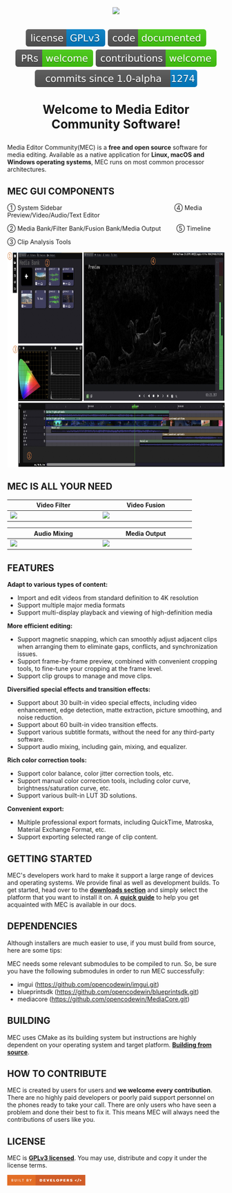 <h1 align="center">
  <img src="docs/assets/multi_view.gif" height="500"/>

  <a href="LICENSE"><img alt="License" src="docs/assets/license.svg"></a>
  <a href="https://github.com/opencodewin/MediaEditor/wiki"><img alt="Documentation" src="docs/assets/code-doc.svg"></a>
  <a href="https://github.com/opencodewin/MediaEditor/pulls"><img alt="PRs Welcome" src="docs/assets/prs.svg"></a>
  <a href="#HOW-TO-CONTRIBUTE"><img alt="Contributions Welcome" src="docs/assets/contribute.svg"></a>
  <a href="https://github.com/opencodewin/MediaEditor/commits/master"><img alt="Commits" src="docs/assets/latest.svg"></a>

  Welcome to Media Editor Community Software!
</h1>

Media Editor Community(MEC) is a **free and open source** software for media editing. Available as a native application for **Linux, macOS and Windows operating systems**, MEC runs on most common processor architectures.

## MEC GUI COMPONENTS
① System Sidebar &emsp;&emsp;&emsp;&emsp;&emsp;&emsp;&emsp;&emsp;&emsp;&emsp;&emsp;&emsp;&emsp;&emsp;&emsp;&emsp;&emsp;&emsp; ④ Media Preview/Video/Audio/Text Editor

② Media Bank/Filter Bank/Fusion Bank/Media Output &emsp;&emsp; ⑤ Timeline

③ Clip Analysis Tools

  <img src="docs/assets/mec_ui.jpeg" height="500" />

## MEC IS ALL YOUR NEED

|<div style="width:200px">Video Filter</div>|<div style="width:200px">Video Fusion</div>|
|---|---|
|<img src="docs/assets/11.gif" height="250" />|<img src="docs/assets/10.gif" height="250" />|

|<div style="width:200px">Audio Mixing</div>|<div style="width:200px">Media Output</div>|
|---|---|
|<img src="docs/assets/9.gif" height="250" />|<img src="docs/assets/12.gif" height="250" />|


## FEATURES
**Adapt to various types of content:**
* Import and edit videos from standard definition to 4K resolution
* Support multiple major media formats
* Support multi-display playback and viewing of high-definition media

**More efficient editing:**
* Support magnetic snapping, which can smoothly adjust adjacent clips when arranging them to eliminate gaps, conflicts, and synchronization issues.
* Support frame-by-frame preview, combined with convenient cropping tools, to fine-tune your cropping at the frame level.
* Support clip groups to manage and move clips.

**Diversified special effects and transition effects:**
* Support about 30 built-in video special effects, including video enhancement, edge detection, matte extraction, picture smoothing, and noise reduction.
* Support about 60 built-in video transition effects.
* Support various subtitle formats, without the need for any third-party software.
* Support audio mixing, including gain, mixing, and equalizer.

**Rich color correction tools:**
* Support color balance, color jitter correction tools, etc.
* Support manual color correction tools, including color curve, brightness/saturation curve, etc.
* Support various built-in LUT 3D solutions.

**Convenient export:**
* Multiple professional export formats, including QuickTime, Matroska, Material Exchange Format, etc.
* Support exporting selected range of clip content.

## GETTING STARTED
MEC's developers work hard to make it support a large range of devices and operating systems. We provide final as well as development builds. To get started, head over to the **[downloads section](https://github.com/opencodewin/MediaEditor/releases)** and simply select the platform that you want to install it on. A **[quick guide](docs/addit/Quick-Start.md)** to help you get acquainted with MEC is available in our docs.

## DEPENDENCIES
Although installers are much easier to use, if you must build from 
source, here are some tips: 

MEC needs some relevant submodules to be compiled to run. So, 
be sure you have the following submodules in order to run MEC successfully: 

*  imgui (https://github.com/opencodewin/imgui.git)
*  blueprintsdk (https://github.com/opencodewin/blueprintsdk.git)
*  mediacore (https://github.com/opencodewin/MediaCore.git)

## BUILDING
MEC uses CMake as its building system but instructions are highly dependent on your operating system and target platform. **[Building from source](docs/addit/How-to-Built.md)**.

## HOW TO CONTRIBUTE
MEC is created by users for users and **we welcome every contribution**. There are no highly paid developers or poorly paid support personnel on the phones ready to take your call. There are only users who have seen a problem and done their best to fix it. This means MEC will always need the contributions of users like you.

## LICENSE
MEC is **[GPLv3 licensed](LICENSE)**. You may use, distribute and copy it under the license terms.

<a href="https://github.com/opencodewin/MediaEditor/graphs/contributors"><img src="docs/assets/built-by-developers.svg" height="25"></a>
